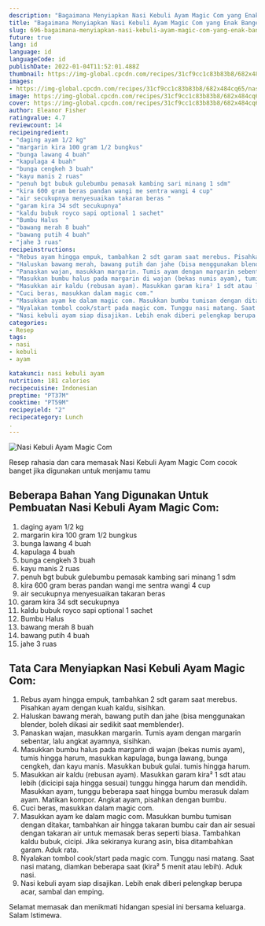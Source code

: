 ```yaml
---
description: "Bagaimana Menyiapkan Nasi Kebuli Ayam Magic Com yang Enak Banget"
title: "Bagaimana Menyiapkan Nasi Kebuli Ayam Magic Com yang Enak Banget"
slug: 696-bagaimana-menyiapkan-nasi-kebuli-ayam-magic-com-yang-enak-banget
future: true
lang: id
language: id
languageCode: id
publishDate: 2022-01-04T11:52:01.488Z 
thumbnail: https://img-global.cpcdn.com/recipes/31cf9cc1c83b83b8/682x484cq65/nasi-kebuli-ayam-magic-com-foto-resep-utama.png
images:
- https://img-global.cpcdn.com/recipes/31cf9cc1c83b83b8/682x484cq65/nasi-kebuli-ayam-magic-com-foto-resep-utama.png
image: https://img-global.cpcdn.com/recipes/31cf9cc1c83b83b8/682x484cq65/nasi-kebuli-ayam-magic-com-foto-resep-utama.png
cover: https://img-global.cpcdn.com/recipes/31cf9cc1c83b83b8/682x484cq65/nasi-kebuli-ayam-magic-com-foto-resep-utama.png
author: Eleanor Fisher
ratingvalue: 4.7
reviewcount: 14
recipeingredient:
- "daging ayam 1/2 kg"
- "margarin kira 100 gram 1/2 bungkus"
- "bunga lawang 4 buah"
- "kapulaga 4 buah"
- "bunga cengkeh 3 buah"
- "kayu manis 2 ruas"
- "penuh bgt bubuk gulebumbu pemasak kambing sari minang 1 sdm"
- "kira 600 gram beras pandan wangi me sentra wangi 4 cup"
- "air secukupnya menyesuaikan takaran beras "
- "garam kira 34 sdt secukupnya"
- "kaldu bubuk royco sapi optional 1 sachet"
- "Bumbu Halus  "
- "bawang merah 8 buah"
- "bawang putih 4 buah"
- "jahe 3 ruas"
recipeinstructions:
- "Rebus ayam hingga empuk, tambahkan 2 sdt garam saat merebus. Pisahkan ayam dengan kuah kaldu, sisihkan."
- "Haluskan bawang merah, bawang putih dan jahe (bisa menggunakan blender, boleh dikasi air sedikit saat memblender)."
- "Panaskan wajan, masukkan margarin. Tumis ayam dengan margarin sebentar, lalu angkat ayamnya, sisihkan."
- "Masukkan bumbu halus pada margarin di wajan (bekas numis ayam), tumis hingga harum, masukkan kapulaga, bunga lawang, bunga cengkeh, dan kayu manis. Masukkan bubuk gulai. tumis hingga harum."
- "Masukkan air kaldu (rebusan ayam). Masukkan garam kira² 1 sdt atau lebih (dicicipi saja hingga sesuai) tunggu hingga harum dan mendidih. Masukkan ayam, tunggu beberapa saat hingga bumbu merasuk dalam ayam. Matikan kompor. Angkat ayam, pisahkan dengan bumbu."
- "Cuci beras, masukkan dalam magic com."
- "Masukkan ayam ke dalam magic com. Masukkan bumbu tumisan dengan ditakar, tambahkan air hingga takaran bumbu cair dan air sesuai dengan takaran air untuk memasak beras seperti biasa. Tambahkan kaldu bubuk, cicipi. Jika sekiranya kurang asin, bisa ditambahkan garam. Aduk rata."
- "Nyalakan tombol cook/start pada magic com. Tunggu nasi matang. Saat nasi matang, diamkan beberapa saat (kira² 5 menit atau lebih). Aduk nasi."
- "Nasi kebuli ayam siap disajikan. Lebih enak diberi pelengkap berupa acar, sambal dan emping."
categories:
- Resep
tags:
- nasi
- kebuli
- ayam

katakunci: nasi kebuli ayam 
nutrition: 181 calories
recipecuisine: Indonesian
preptime: "PT37M"
cooktime: "PT59M"
recipeyield: "2"
recipecategory: Lunch
. 
---
```



![Nasi Kebuli Ayam Magic Com](https://img-global.cpcdn.com/recipes/31cf9cc1c83b83b8/682x484cq65/nasi-kebuli-ayam-magic-com-foto-resep-utama.png)

Resep rahasia dan cara memasak  Nasi Kebuli Ayam Magic Com cocok banget jika digunakan untuk menjamu tamu

<!--inarticleads1-->

## Beberapa Bahan Yang Digunakan Untuk Pembuatan Nasi Kebuli Ayam Magic Com:

1. daging ayam 1/2 kg
1. margarin kira 100 gram 1/2 bungkus
1. bunga lawang 4 buah
1. kapulaga 4 buah
1. bunga cengkeh 3 buah
1. kayu manis 2 ruas
1. penuh bgt bubuk gulebumbu pemasak kambing sari minang 1 sdm
1. kira 600 gram beras pandan wangi me sentra wangi 4 cup
1. air secukupnya menyesuaikan takaran beras 
1. garam kira 34 sdt secukupnya
1. kaldu bubuk royco sapi optional 1 sachet
1. Bumbu Halus  
1. bawang merah 8 buah
1. bawang putih 4 buah
1. jahe 3 ruas



<!--inarticleads2-->

## Tata Cara Menyiapkan Nasi Kebuli Ayam Magic Com:

1. Rebus ayam hingga empuk, tambahkan 2 sdt garam saat merebus. Pisahkan ayam dengan kuah kaldu, sisihkan.
1. Haluskan bawang merah, bawang putih dan jahe (bisa menggunakan blender, boleh dikasi air sedikit saat memblender).
1. Panaskan wajan, masukkan margarin. Tumis ayam dengan margarin sebentar, lalu angkat ayamnya, sisihkan.
1. Masukkan bumbu halus pada margarin di wajan (bekas numis ayam), tumis hingga harum, masukkan kapulaga, bunga lawang, bunga cengkeh, dan kayu manis. Masukkan bubuk gulai. tumis hingga harum.
1. Masukkan air kaldu (rebusan ayam). Masukkan garam kira² 1 sdt atau lebih (dicicipi saja hingga sesuai) tunggu hingga harum dan mendidih. Masukkan ayam, tunggu beberapa saat hingga bumbu merasuk dalam ayam. Matikan kompor. Angkat ayam, pisahkan dengan bumbu.
1. Cuci beras, masukkan dalam magic com.
1. Masukkan ayam ke dalam magic com. Masukkan bumbu tumisan dengan ditakar, tambahkan air hingga takaran bumbu cair dan air sesuai dengan takaran air untuk memasak beras seperti biasa. Tambahkan kaldu bubuk, cicipi. Jika sekiranya kurang asin, bisa ditambahkan garam. Aduk rata.
1. Nyalakan tombol cook/start pada magic com. Tunggu nasi matang. Saat nasi matang, diamkan beberapa saat (kira² 5 menit atau lebih). Aduk nasi.
1. Nasi kebuli ayam siap disajikan. Lebih enak diberi pelengkap berupa acar, sambal dan emping.




Selamat memasak dan menikmati hidangan spesial ini bersama keluarga. Salam Istimewa.
